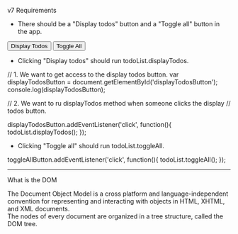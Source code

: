 v7 Requirements

- There should be a "Display todos" button and a "Toggle all" button in the app.


<button>Display Todos</button>
<button>Toggle All</button>
    



- Clicking "Display todos" should run todoList.displayTodos.

// 1. We want to get access to the display todos button. 
 var displayTodosButton = document.getElementById('displayTodosButton');
 console.log(displayTodosButton);
 
 // 2. We want to ru displayTodos method when someone clicks the display 
 // todos button.
 
 displayTodosButton.addEventListener('click', function(){
   todoList.displayTodos();
 });
  


- Clicking "Toggle all" should run todoList.toggleAll.

toggleAllButton.addEventListener('click', function(){
  todoList.toggleAll();
});
 
 

---------------------------------------------------
What is the DOM 

The Document Object Model is a cross platform and 
language-independent convention for representing and 
interacting with objects in HTML, XHTML, and XML documents.  
The nodes of every document are organized in a tree structure, 
called the DOM tree.
